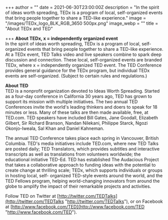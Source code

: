 +++
author = ""
date = 2021-06-30T23:00:00Z
description = "In the spirit of ideas worth spreading, TEDx is a program of local, self-organized events that bring people together to share a TED-like experience."
image = "/images/TEDx_logo_BLK_RGB_3650 500px.png"
image_webp = ""
title = "About TEDx and TED"

+++
**About TEDx, x = independently organized event**  
In the spirit of ideas worth spreading, TEDx is a program of local, self-organized events that bring people together to share a TED-like experience. At a TEDx event, TED Talks video and live speakers combine to spark deep discussion and connection. These local, self-organized events are branded TEDx, where x = independently organized TED event. The TED Conference provides general guidance for the TEDx program, but individual TEDx events are self-organized. (Subject to certain rules and regulations.)

**About TED**  
TED is a nonprofit organization devoted to Ideas Worth Spreading. Started as a four-day conference in California 30 years ago, TED has grown to support its mission with multiple initiatives. The two annual TED Conferences invite the world's leading thinkers and doers to speak for 18 minutes or less. Many of these talks are then made available, free, at TED.com. TED speakers have included Bill Gates, Jane Goodall, Elizabeth Gilbert, Sir Richard Branson, Nandan Nilekani, Philippe Starck, Ngozi Okonjo-Iweala, Sal Khan and Daniel Kahneman.

The annual TED Conference takes place each spring in Vancouver, British Columbia. TED's media initiatives include TED.com, where new TED Talks are posted daily; TED Translators, which provides subtitles and interactive transcripts as well as translations from volunteers worldwide; the educational initiative TED-Ed. TED has established The Audacious Project that takes a collaborative approach to funding ideas with the potential to create change at thrilling scale; TEDx, which supports individuals or groups in hosting local, self- organized TED-style events around the world, and the TED Fellows program, helping world-changing innovators from around the globe to amplify the impact of their remarkable projects and activities.

Follow TED on Twitter at [http://twitter.com/TEDTalks](http://twitter.com/TEDTalks "http://twitter.com/TEDTalks"), or on Facebook at [http://www.facebook.com/TED](http://www.facebook.com/TED "http://www.facebook.com/TED").